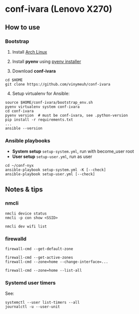# conf-ivara (Lenovo X270)

## How to use

### Bootstrap

1. Install [Arch Linux](https://github.com/vinymeuh/conf-ivara/blob/master/INSTALL-ARCHLINUX.md)

2. Install **pyenv** using [pyenv installer](https://github.com/pyenv/pyenv-installer)

3. Download **conf-ivara**

```shell
cd $HOME
git clone https://github.com/vinymeuh/conf-ivara
```

4. Setup virtualenv for Ansible:

```shell
source $HOME/conf-ivara/bootstrap_env.sh
pyenv virtualenv system conf-ivara
cd conf-ivara
pyenv version  # must be conf-ivara, see .python-version
pip install -r requirements.txt
...
ansible --version
```

### Ansible playbooks

* **System setup** ```setup-system.yml```, run with become_user root
* **User setup** ```setup-user.yml```, run as user

```shell
cd ~/conf-nyx
ansible-playbook setup-system.yml -K [--check] 
ansible-playbook setup-user.yml [--check]
```

## Notes & tips

### nmcli

```shell
nmcli device status
nmcli -p con show <SSID>
```

```shell
nmcli dev wifi list
```

### firewalld

```shell
firewall-cmd --get-default-zone
```

```shell
firewall-cmd --get-active-zones
firewall-cmd --zone=home --change-interface=...
```

```shell
firewall-cmd --zone=home --list-all
```

### Systemd user timers

See:

```shell
systemctl --user list-timers --all
journalctl -u --user-unit
```

